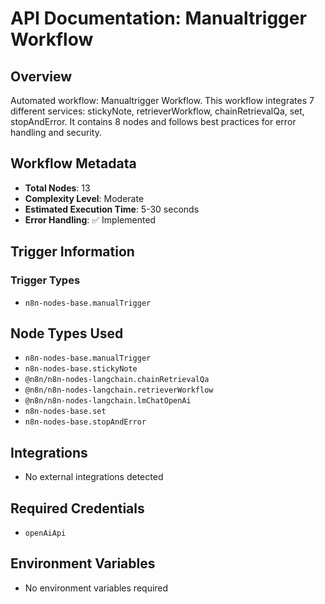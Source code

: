 # API Documentation: Manualtrigger Workflow

## Overview
Automated workflow: Manualtrigger Workflow. This workflow integrates 7 different services: stickyNote, retrieverWorkflow, chainRetrievalQa, set, stopAndError. It contains 8 nodes and follows best practices for error handling and security.

## Workflow Metadata
- **Total Nodes**: 13
- **Complexity Level**: Moderate
- **Estimated Execution Time**: 5-30 seconds
- **Error Handling**: ✅ Implemented

## Trigger Information
### Trigger Types
- `n8n-nodes-base.manualTrigger`

## Node Types Used
- `n8n-nodes-base.manualTrigger`
- `n8n-nodes-base.stickyNote`
- `@n8n/n8n-nodes-langchain.chainRetrievalQa`
- `@n8n/n8n-nodes-langchain.retrieverWorkflow`
- `@n8n/n8n-nodes-langchain.lmChatOpenAi`
- `n8n-nodes-base.set`
- `n8n-nodes-base.stopAndError`

## Integrations
- No external integrations detected

## Required Credentials
- `openAiApi`

## Environment Variables
- No environment variables required
